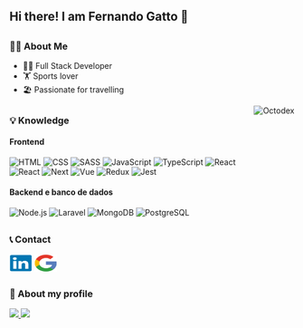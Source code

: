 ## Hi there! I am Fernando Gatto 👋

##

### 👩‍💻 About Me 

<div>
  <ul>
    <li>👩‍💻 Full Stack Developer </li>
    <li>🏋️ Sports lover</li>
    <li>🏖️ Passionate for travelling</li>
  </ul>  
</div>

<img align="right" alt="Octodex" src="https://octodex.github.com/images/baracktocat.jpg" height="150">

##

### 💡 Knowledge

#### Frontend

![HTML](https://img.shields.io/badge/-HTML-333333?style=flat&logo=HTML5)
![CSS](https://img.shields.io/badge/-CSS-333333?style=flat&logo=CSS3&logoColor=1572B6)
![SASS](https://img.shields.io/badge/-SASS-333333?style=flat&logo=sass)
![JavaScript](https://img.shields.io/badge/-JavaScript-333333?style=flat&logo=javascript)
![TypeScript](https://img.shields.io/badge/-TypeScript-333333?style=flat&logo=typescript&logoColor=2D79C7)
![React](https://img.shields.io/badge/-React-333333?style=flat&logo=react)
![React](https://img.shields.io/badge/-React%20Native-333333?style=flat&logo=react)
![Next](https://img.shields.io/badge/-Next-333333?style=flat&logo=next.js)
![Vue](https://img.shields.io/badge/-Vue-333333?style=flat&logo=vue.js)
![Redux](https://img.shields.io/badge/-Redux-333333?style=flat&logo=redux)
![Jest](https://img.shields.io/badge/-Jest-333333?style=flat&logo=jest&logoColor=E535AB)
  
#### Backend e banco de dados

![Node.js](https://img.shields.io/badge/-Node.js-333333?style=flat&logo=node.js)
![Laravel](https://img.shields.io/badge/-Laravel-333333?style=flat&logo=laravel)
![MongoDB](https://img.shields.io/badge/-MongoDB-333333?style=flat&logo=mongodb)
![PostgreSQL](https://img.shields.io/badge/-PostgreSQL-333333?style=flat&logo=postgresql)

##
  
###  📞 Contact
<div>
  <a href="https://www.linkedin.com/in/fernandogatto17/" target="_blank"><img align="center" alt="Fernando-Linkedin" height="30" width="40" src="https://github.com/devicons/devicon/blob/master/icons/linkedin/linkedin-original.svg"></a>
  <a href = "mailto: fernandogatto17@gmail.com" target="_blank"><img align="center" alt="Fernando-Git" height="30" width="40" src="https://github.com/devicons/devicon/blob/master/icons/google/google-original.svg"></a>
</div>

##

### 🚀 About my profile

<div>
  <a href="https://github.com/fernandogatto">
  <img height="180em" src="https://github-readme-stats.vercel.app/api?username=fernandogatto&show_icons=true&theme=omni&include_all_commits=true&count_private=true"/>
  <img height="180em" src="https://github-readme-stats.vercel.app/api/top-langs/?username=fernandogatto&layout=compact&langs_count=7&theme=omni"/>
</div>
